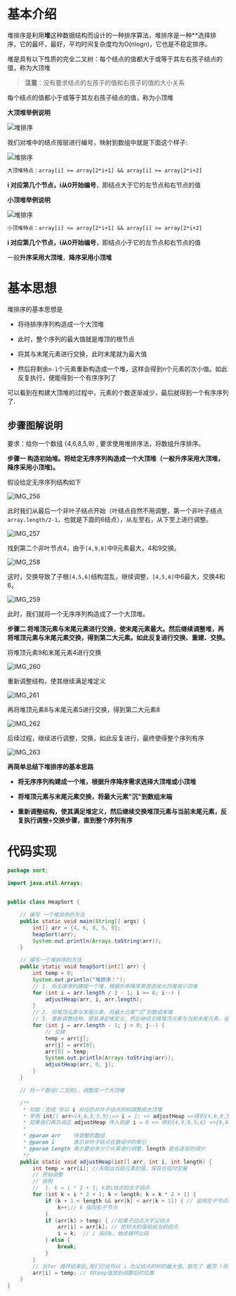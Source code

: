 # 基本介绍

堆排序是利用**堆**这种数据结构而设计的一种排序算法，堆排序是一种**选择排序，它的最坏，最好，平均时间复杂度均为O(nlogn)，它也是不稳定排序。

堆是具有以下性质的完全二叉树：每个结点的值都大于或等于其左右孩子结点的值，称为大顶堆

>**注意**：没有要求结点的左孩子的值和右孩子的值的大小关系

每个结点的值都小于或等于其左右孩子结点的值，称为小顶堆

**大顶堆举例说明**

![堆排序](attachment/堆排序-图片1.png)

我们对堆中的结点按层进行编号，映射到数组中就是下面这个样子: 

![堆排序](attachment/堆排序-图片2.png)

```txt
大顶堆特点：array[i] >= array[2*i+1] && array[i] >= array[2*i+2]
```

**i 对应第几个节点，i从0开始编号**，即结点大于它的左节点和右节点的值

**小顶堆举例说明**

![堆排序](attachment/堆排序-图片3.png)

```txt
小顶堆特点：array[i] <= array[2*i+1] && array[i] >= array[2*i+2] 
```

**i 对应第几个节点，i从0开始编号**，即结点小于它的左节点和右节点的值

一般**升序采用大顶堆**，**降序采用小顶堆** 



# 基本思想

堆排序的基本思想是

- 将待排序序列构造成一个大顶堆

- 此时，整个序列的最大值就是堆顶的根节点

- 将其与末尾元素进行交换，此时末尾就为最大值

- 然后将剩余`n-1`个元素重新构造成一个堆，这样会得到n个元素的次小值。如此反复执行，便能得到一个有序序列了

可以看到在构建大顶堆的过程中，元素的个数逐渐减少，最后就得到一个有序序列了.



## 步骤图解说明

要求：给你一个数组 {4,6,8,5,9} , 要求使用堆排序法，将数组升序排序。

**步骤一 构造初始堆。将给定无序序列构造成一个大顶堆（一般升序采用大顶堆，降序采用小顶堆)。**

假设给定无序序列结构如下

![IMG_256](attachment/clip_image002.gif)


此时我们从最后一个非叶子结点开始（叶结点自然不用调整，第一个非叶子结点 `array.length/2-1`，也就是下面的6结点），从左至右，从下至上进行调整。

![IMG_257](attachment/clip_image004.gif)


找到第二个非叶节点4，由于`[4,9,8]`中9元素最大，4和9交换。

![IMG_258](attachment/clip_image006.gif)

这时，交换导致了子根`[4,5,6]`结构混乱，继续调整，`[4,5,6]`中6最大，交换4和6。

![IMG_259](attachment/clip_image008.gif)

此时，我们就将一个无序序列构造成了一个大顶堆。

**步骤二 将堆顶元素与末尾元素进行交换，使末尾元素最大。然后继续调整堆，再将堆顶元素与末尾元素交换，得到第二大元素。如此反复进行交换、重建、交换。**

将堆顶元素9和末尾元素4进行交换

![IMG_260](attachment/clip_image010.gif)

重新调整结构，使其继续满足堆定义

![IMG_261](attachment/clip_image012.gif)

再将堆顶元素8与末尾元素5进行交换，得到第二大元素8

![IMG_262](attachment/clip_image014.gif)

后续过程，继续进行调整，交换，如此反复进行，最终使得整个序列有序

![IMG_263](attachment/clip_image016.gif)

**再简单总结下堆排序的基本思路**

- **将无序序列构建成一个堆，根据升序降序需求选择大顶堆或小顶堆**

- **将堆顶元素与末尾元素交换，将最大元素"沉"到数组末端**

- **重新调整结构，使其满足堆定义，然后继续交换堆顶元素与当前末尾元素，反复执行调整+交换步骤，直到整个序列有序**



# 代码实现

```java
package sort;

import java.util.Arrays;


public class HeapSort {

    // 编写 一个堆排序的方法
    public static void main(String[] args) {
        int[] arr = {4, 6, 8, 5, 9};
        heapSort(arr);
        System.out.println(Arrays.toString(arr));
    }

    // 编写一个堆排序的方法
    public static void heapSort(int[] arr) {
        int temp = 0;
        System.out.println("堆排序！");
        // 1. 将无序序列建成一个堆，根据升序降序需求选择大顶堆或小顶堆
        for (int i = arr.length / 2 - 1; i >= 0; i--) {
            adjustHeap(arr, i, arr.length);
        }
        // 2. 将堆顶元素与末尾元素，将最大元素“沉”到数组末端
        // 3. 重新调整结构，使其满足堆定义，然后继续交换堆顶元素与当前末尾元素，反复执行调整+交换步骤直到整个序列有序。
        for (int j = arr.length - 1; j > 0; j--) {
            // 交换
            temp = arr[j];
            arr[j] = arr[0];
            arr[0] = temp;
            System.out.println(Arrays.toString(arr));
            adjustHeap(arr, 0, j);
        }
    }

    // 将一个数组(二叉树)，调整成一个大顶堆

    /**
     * 功能：完成 将以 i 对应的非叶子结点的树调整成大顶堆
     * 举例 int[] arr={4,6,8,5,9};=> i = 1; => adjustHeap =>得到{4,9,8,5,6}
     * 如果我们再次调正 adjustHeap 传入的是 i = 0 => 得到{4,9,8,5,6} =>{9,6,8,5,4}
     *
     * @param arr    待调整的数组
     * @param i      表示非叶子结点在数组中的索引
     * @param length 表示要对多少个元素进行调整，length 是在逐渐的减少
     */
    public static void adjustHeap(int[] arr, int i, int length) {
        int temp = arr[i]; //先取出当前元素的值，保存在临时变量
        // 开始调整
        // 说明
        //  1. k = i * 2 + 1; k是i结点的左子结点
        for (int k = i * 2 + 1; k < length; k = k * 2 + 1) {
            if (k + 1 < length && arr[k] < arr[k + 1]) { // 说明左子节点的值小于右子节点的值
                k++;// k 指向右子节点
            }
            if (arr[k] > temp) { //如果子结点大于父结点
                arr[i] = arr[k]; // 把较大的值赋给当前结点
                i = k;  // i 指向k，继续循环比较
            } else {
                break;
            }
        }
        // 当for 循环结束后,我们已经将以 i 为父结点的树的最大值，放在了 最顶 (局部)
        arr[i] = temp; // 将temp值放到调整后的位置
    }
}
```
